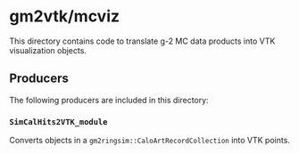 # gm2vtk/mcviz

This directory contains code to translate g-2 MC data products into VTK visualization objects. 

## Producers

The following producers are included in this directory:

### `SimCalHits2VTK_module`
Converts objects in a `gm2ringsim::CaloArtRecordCollection` into VTK points. 

